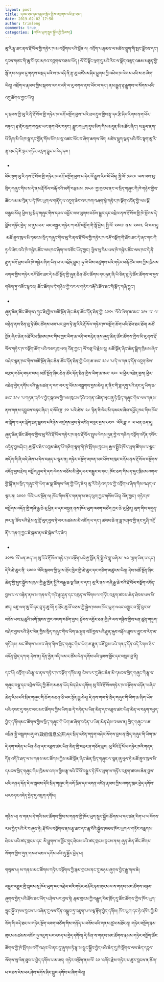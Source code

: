 ```yaml
---
layout: post
title: དབང་ཐང་དང་དངུལ་སྒོར་གྱིས་བརླགས་པའི་རྩ་ཐང་།
date: 2019-02-02 17:50
author: trimleng
comments: true
categories: [འཁོར་ཡུག་སྲུང་སྐྱོབ་ཀྱི་ཁྲིམས།]
---
```

<!-- wp:paragraph -->
<p>མུ་རི་རྩྭ་ཐང་ནས་རྡོ་སོལ་གྱི་གཏེར་ཁ་མ་བསྔོགས་པའི་སྔོན་ལ།
འབྲོག་པ་རྣམས་ལ་མཛེས་སྡུག་གི་སྤང་ལྗོངས་དང་། དྭངས་གཙང་གི་ཆུ་བོ་དང་མཁའ་དབུགས་བཅས་ཡོད
། ལོ་ངོ་སྟོང་ཕྲག་དུ་མའི་རིང་ལ་སྣོད་བཅུད་འཆམ་མཐུན་གྱི་སྒོ་ནས་མཉམ་དུ་གནས་བསྡད་པའི་ས་ཆ་འདི་ནི་རྩྭ་ཆུ་འཛོམས་ཤིང་ཕྱུགས་ཀྱི་འཕེལ་ཁ་ལེགས་པའི་ས་ཆ་ཞིག་ཡིན།
འབྲོག་པ་རྣམས་ཀྱིས་སྐབས་འགར་འདི་ལ་རུ་བཀལ་ནས་ཡོང་བ་དང་། ནམ་རྒྱུན་རྟ་རྒྱུགས་ལ་སོགས་པའི་འདུ་ཚོགས་ཀྱང་ཡོད།</p>
<!-- /wp:paragraph -->

<!-- wp:more -->
<!--more-->
<!-- /wp:more -->

<!-- wp:paragraph -->
<p>ད་སྐབས་ཀྱི་མུ་རི་ནི་རྡོ་སོལ་གྱི་གཏེར་ཁ་བརྐོ་བསྔོག་བྱས་་པའི་ཐལ་རྡུལ་གྱིས་རྩྭ་དང་རྩི་ཤིང་རིགས་ནག་པོར་བཏང་།
རྟ་ནོར་ལུག་གསུམ་ཡང་ནག་པོར་བཏང་། རླུང་གཡུག་དུས་མིག་གིས་མདུན་མི་མཐོང་ཞིང་། ས་རྡུལ་ནག་པོ་ཞིག་མི་ཡི་ཁ་སྣ་དང་གྱོན་གོས་སོགས་སུ་འཚང་ཡོང་བ་ཞིག་ཆགས་ཡོད།
མཛེས་སྡུག་ལྡན་པའི་བོང་སྟག་མུ་རི་རྩྭ་ཐང་དེ་ཇི་ལྟར་གཏོར་བརླག་བྱུང་བ་རེད་དམ
།</p>
<!-- /wp:paragraph -->

<!-- wp:gallery {"ids":[2613]} -->
<ul class="wp-block-gallery columns-1 is-cropped"><li class="blocks-gallery-item"><figure><img src="http://trimleng.org/wp-content/uploads/2019/02/16.jpeg" alt="" data-id="2613" data-link="http://trimleng.cn/?attachment_id=2613" class="wp-image-2613" /></figure></li></ul>
<!-- /wp:gallery -->

<!-- wp:paragraph -->
<p>བོང་སྟག་མུ་རི་ནས་རྡོ་སོལ་གྱི་གཏེར་ཁ་བརྐོ་བསྔོག་བྱས་པ་དེར་ལོ་རྒྱུས་རིང་བོ་ཡོད། སྤྱི་ལོ་
༡༩༥༧ ་ཡས་མས་སུ་སྲིད་གཞུང་གིས་ས་དེ་ནས་རྡོ་སོལ་བརྐོ་བའི་མགོ་བརྩམས། ༡༩༨༠
་གྱ་གྲངས་ནང་ལ་སྲིད་གཞུང་གི་ཁེ་གཉེར་གྱིས་ཚོང་ལམ་མ་བྲིན་པ་དེ་ཁོར་ཡུག་ལ་གནོད་པ་འདུག་ཟེར་བར་ཁག་བཞག་སྟེ་གཏེར་ཁ་སྔོག་འདོན་གྱི་ལས་སྒོ་བརྒྱབ་མོད། ཕྱིས་སུ་སྲིད་གཞུང་གིས་དཔལ་འབྱོར་ལམ་ལུགས་བཅོས་སྒྱུར་དང་འབྲེལ་ནས་རྡོ་སོལ་གྱི་ཁེ་སྤོགས་དེ་བློས་གཏོང་བྱེད་
མ་ནུས་པར་ ཡང་བསྐྱར་གཏེར་ཀ་བརྐོ་བསྔོག་གི་སྒོ་ཕྱེས། སྤྱི་ལོ་ ༢༠༠༡ ་ནས་ ༢༠༠༣ ་ཡི་བར་དུ།
&nbsp;མཚོ་ནུབ་ཁུལ་མི་དམངས་སྲིད་གཞུང་གིས་མུ་རི་ནས་རྡོ་སོལ་གྱི་གཏེར་ཁ་བརྐོ་བསྔོག་གི་ཐོབ་ཐང་དེ་ཞང་ཀང་གི་ཧྭ་ལེ་ཟེར་བའི་ཁེ་གཉེར་ཚོང་ལས་ཁང་ཞིག་ལ་བཙོང་ཡོད་ཀྱང་། ཕྱིས་སུ་རིམ་པས་ཁེ་གཉེར་ཚོང་ལས་ཁང་དེ་ནི་རྫུན་བཟོ་བྱས་པའི་ཁེ་གཉེར་ཞིག་ཡིན་པ་ར་འཕྲོད་བྱུང་། ཧྭ་ལེ་ཡིས་བཙུགས་པའི་གཏེར་བརྐོ་ཚོང་ལས་ཀྱིས་ཁྲིམས་འགལ་གྱིས་གཏེར་བརྐོ་ཐོབ་ཐང་དེ་མཚོ་སྔོན་གྱི་ཞུན་ཆིན་ཚོང་ཚོགས་དང་ཧྲན་ཞི་ཡི་ཅིན་ཐུ་ཏེ་ཚོང་ཚོགས་ལ་དུས་གཅིག་ཏུ་བཙོང་སྟབས།
ཚོང་ཚོགས་དེ་གཉིས་ཀྱི་བར་ལ་གཏེར་བརྐོའི་ཐོབ་ཐང་གི་རྩོད་གཞི་བྱུང་། </p>
<!-- /wp:paragraph -->

<!-- wp:gallery {"ids":[2617]} -->
<ul class="wp-block-gallery columns-1 is-cropped"><li class="blocks-gallery-item"><figure><img src="http://trimleng.org/wp-content/uploads/2019/02/50.jpg" alt="" data-id="2617" data-link="http://trimleng.cn/?attachment_id=2617" class="wp-image-2617" /></figure></li></ul>
<!-- /wp:gallery -->

<!-- wp:paragraph -->
<p>ཞུན་ཆིན་ཚོང་ཚོགས་(ཀུང་ཟི)ཀྱིས་མཚོ་སྔོན་ཞིང་ཆེན་ཚོང་དོན་ཐིན་གྱི་ ༢༠༠༥ ་ལོའི་ཡིག་ཆ་ཨང་ ༢༩༦ ་པ་ ལ་བརྟེན་ནས་ཅིན་ཐུ་ཏེ་ཚོང་ཚོགས་ཕམ་པར་བྱས་ཏེ་མུ་རིའི་རྡོ་སོལ་གཏེར་ཁ་བསྔོག་ཆོག་པའི་ཐོབ་ཐང་ཐོབ། མཚོ་སྔོན་ཞིང་ཆེན་མཐོ་རིམ་ཁྲིམས་ཁང་གིས་ཀྱང་ཡིག་ཆ་འདི་ལ་བརྟེན་ནས་ཞུན་ཆིན་ཚོང་ཚོགས་ཀྱིས་མི་རུ་ནས་རྡོ་སོལ་གཏེར་ཁ་བསྔོག་ཆོག་པའི་བཅད་ཁྲ་ཕབ། འོན་ཀྱང་། ལོ་བཅུ་ཡི་རྗེས་སུ། མཚོ་སྔོན་ཞིང་ཆེན་སྒྲིག་ཁྲིམས་ཞིབ་བཤེར་ལྷན་ཁང་གིས་མཚོ་སྔོན་ཞིང་ཆེན་ཚོང་དོན་ཐིན་གྱི་ཡིག་ཆ་ཨང་ ༢༩༦ ་པ་དེ་ལ་གནད་དོན་འདུག་ཅེས་བརྩད་གཅོད་བཏང་བས། མཚོ་སྔོན་ཞིང་ཆེན་ཚོང་དོན་ཐིན་གྱིས་ཡིག་ཆ་ཨང་ ༢༩༦ ་པ་ཕྱིར་འཐེན་བྱས། ཕྱིར་འཐེན་བྱེད་དགོས་པའི་རྒྱུ་མཚན་ད་རག་བར་དུ་ཡོངས་བསྒྲགས་བྱས་མེད། ན་ནིང་གི་ཟླ་དགུ་པའི་ནང་དུ་ཡིག་ཆ་ཨང་ ༢༩༦ ་པ་གཏན་འཁེལ་བྱེད་སྐབས་ཀྱི་ལས་ཁུངས་དེའི་འགན་འཛིན་ཝང་ཞུ་ཧེ་སྲིད་གཞུང་གིས་ལས་གནས་ནས་གནས་དབྱུངས་བཏང་ཞིང་། ད་ལོའི་ཟླ་ ༡༠ ་པའི་ཚེས་ ༢༦ ་ཉིན་ཟི་ལིང་མི་དམངས་ཞིབ་དཔྱོད་ཁང་གིས་ཁོང་ལ་ལྐོག་ཟ་དང་ལྐོག་རྔན་བླངས་པའི་ཉེས་འཛུགས་བྱས་ཏེ་འཛིན་བཟུང་བྱས།༢༠༡༤ ་ལོའི་ཟླ་ ༦ ་པ་ཕན་ཆད་དུ། ཞུན་ཆིན་ཚོང་ཚོགས་ཀྱིས་མུ་རིའི་རྡོ་སོལ་གཏེར་ཁ་ནས་རྡོ་སོལ་སྤུས་ལེགས་ཏུན་བྱེ་བ་གཅིག་བསྔོག་འདོན་དབོར་འདྲེན་བྱས་ཤིང་། རྒྱ་སྒོར་ཐེར་འབུམ་ཆེན་པོ་གཅིག་ལྷག་གི་ཁེ་སྤོགས་བླངས། རྒྱལ་སྤྱིའི་ཁོར་ཡུག་ཚོགས་པ་ལྗང་མདོག་གི་ཞི་བདེ་ཞེས་པ་དེས་བཤད་པ་ལྟར་ན། གཏེར་བསྔོག་མཁན་མང་པོས་ས་ཁུང་བརྐོས་ནས་རྡོ་སོལ་བསྔོགས་འདོན་བྱས་རྗེས། བསྔོག་ཤུལ་དེ་དག་ལེགས་བཅོས་མི་བྱེད་པར་བསྐྱུར་བ་དང་། ཁོང་ཅག་གིས་ད་དུང་ཁྲིམས་འགལ་གྱི་སྒོ་ནས་སྲིད་གཞུང་གི་ཡིག་ཆ་སྣ་ཚོགས་ལེན་གྱི་ཡོད་ཟེར། མུ་རིའི་ཉེ་འདབས་ཀྱི་འབྲོག་པ་ཞིག་གིས་བཤད་པ་ལྟར་ན། ༢༠༠༩ ་ལོའི་ཡར་སྔོན་ལ། ཁོང་གིས་ནོར་གནག་མ་ཟད་ལུག་ཀྱང་གསོས་ཡོད། འོན་ཀྱང་། གཏེར་ཁ་བསྔོགས་འདོན་གྱི་གཞི་རྒྱ་ཆེ་རུ་ཕྱིན་པ་དང་བསྟུན་ནས་ཁོར་ཡུག་འབག་བཙོག་ཀྱང་ཆེ་རུ་ཕྱིན། ལུག་གིས་དགུན་ཁར་རྩྭ་ཟོས་པའི་རྗེས་སུ་གློ་ལུད་བྱས་ཏེ་བར་མཚམས་མི་འཇོག་པ་དང་། ཚབས་ཆེ་ན་ཟླ་ཁ་ཤས་ཀྱི་ནང་དུ་ཤི་འགྲོ ནོར་གནག་ཀྱང་ཇེ་སྐམ་ནས་ཇེ་སྐེམ་རེད་ཟེར། </p>
<!-- /wp:paragraph -->

<!-- wp:gallery {"ids":[2614]} -->
<ul class="wp-block-gallery columns-1 is-cropped"><li class="blocks-gallery-item"><figure><img src="http://trimleng.org/wp-content/uploads/2019/02/13-1.jpeg" alt="" data-id="2614" data-link="http://trimleng.cn/?attachment_id=2614" class="wp-image-2614" /></figure></li></ul>
<!-- /wp:gallery -->

<!-- wp:paragraph -->
<p>༢༠༡༣ ་ལོ་ཕན་ཆད་ལ། མུ་རིའི་རྡོ་སོལ་གཏེར་ཁ་བསྔོག་པའི་རྒྱ་ཁྱོན་ནི་སྤྱི་ལེ་གྲུ་བཞི་མ་ ༤༢ ་ལྷག་ཡིན་པ་དང་། དེའི་ཆེ་ཆུང་ནི་ ༢༠༠༠ ་ལོའི་སྐབས་ཀྱི་ལྷ་ས་གྲོང་ཁྱེར་གྱི་ཆེ་ཆུང་དང་གཅིག་མཚུངས་ཡིན། དེས་མཚོ་སྔོན་ཞིང་ཆེན་གྱི་སྲུང་སྐྱོབ་ས་ཁུལ་གྱི་རྒྱ་ཁྱོན་སྤྱིའི་བརྒྱ་ཆ་ལྔ་ཟིན་པ་དང་། མུ་རི་ནས་གཞི་རྒྱ་ཆེ་བའི་རྡོ་སོལ་བསྔོག་འདོན་བྱས་པ་ལ་བརྟེན་ནས་ས་གནས་དེ་གའི་རྩྭ་ཤུན་དང་བརླན་ས་སོགས་ལ་གཏོར་བརླག་ཚབས་ཆེན་ཐེབས་པས་མི་ཚད། འཇུ་ལག་ཆུ་བོ་དང་བུ་ཧྭ་ཆུ་བོ། ཏ་ཐོང་ཆུ་བོ་བཅས་ཀྱི་སྐྱེས་ཁམས་ཁོར་ཡུག་ལའང་འགྱུར་བ་གློ་བུར་བ་བཟོས་པས་རྨ་ཆུའི་མགོ་ཁུངས་ཀྱང་འབག་བཙོག་བྱས། སྟོབས་འབྱོར་ཅན་གྱི་ཁེ་ལས་གཉིས་ཀྱིས་ཕན་ཚུན་གཏུག་བཤེར་བྱས་པའི་ཉེར་ལེན་གྱིས་སྲིད་གཞུང་གིས་ཡིག་ཆ་རྫུན་བཟོ་བྱས་པའི་རྫུན་རྐུབ་བརྟོལ་ཐུབ་པ་བྱུང་བ་རེད་མ་གཏོགས། མང་ཚོགས་ཕལ་བ་ཞིག་གིས་སྲིད་གཞུང་གིས་ཡིག་ཆ་རྫུན་བཟོ་བྱས་པའི་གནད་དོན་འདི་རིགས་ཐེར་འདོན་བྱེད་དཀའ། དེས་ན། དོན་རྐྱེན་འདི་ལས་ང་ཚོས་ལེན་དགོས་པའི་ཉམས་མྱོང་དང་བསླབ་བྱ་ནི།</p>
<!-- /wp:paragraph -->

<!-- wp:paragraph -->
<p>དང་པོ། འབྲོག་པའི་རྩྭ་ས་ནས་གཏེར་ཁ་བསྔོག་དགོས་ན། ངེས་པར་དུ་ཞིང་ཆེན་མི་དམངས་སྲིད་གཞུང་གི་རྩྭ་ས་གཞུང་བསྡུ་དང་འབྲེལ་ཡོད་ཀྱི་ཆོག་མཆན་ཡོད་མེད་ཤེས་དགོས། མུ་རིའི་རྡོ་སོལགཏེར་ཁ་བསྔོགས་འདོན་ལ་ཞིང་ཆེན་རིམ་པའི་སྲིད་གཞུང་གི་ཆོག་མཆན་ཅི་ཡང་སྟོན་རྒྱུ་མེད། དེ་ནས་གལ་ཏེ་སྲིད་གཞུང་གི་ཡིག་ཆ་ཞིག་ཡོད་པའི་དབང་དུ་བཏང་ཡང་མང་ཚོགས་ཀྱིས་ཡིག་ཆ་དེ་བདེན་པ་ཡིན་མིན་དང་འཐུས་ཚང་ཡིན་མིན་ལ་བརྟག་དཔྱད་བྱེད་དགོས།མང་ཚོགས་ཀྱིས་སྲིད་གཞུང་གི་ཡིག་ཆ་ཞིག་བདེན་པ་ཡིན་མིན་ཤེས་བསམ་ན། སྲིད་གཞུང་ལ་ཆ་འཕྲིན་སྤྱི་བསྒྲགས་ཞུ་བ་(政府信息公开)དང་སྲིད་འཛིན་གཏུག་བཤེར་སོགས་བྱས་ན་སྲིད་གཞུང་གི་ཡིག་ཆ་དེ་དག་བདེན་པ་ཡིན་མིན་དང་འཐུས་ཚང་ཡིན་མིན་གྱི་བརྡར་ཤ་གཅོད་ཐུབ། མུ་རིའི་རྡོ་སོལ་གཏེར་ཁའི་གནད་དོན་འདིའི་ཐད་ལ་ས་གནས་མང་ཚོགས་ཀྱིས་མཚོ་སྔོན་ཞིང་ཆེན་སྲིད་གཞུང་ལ་སྙན་ཞུ་ཕུལ་ཏེ་མཚོ་ནུབ་ཁུལ་མི་དམངས་སྲིད་གཞུང་གིས་ཁྲིམས་འགལ་གྱིས་རྩྭ་སའི་ངོ་བོ་བསྒྱུར་ཏེ་ཁོར་ཡུག་ལ་གཏོར་བརླག་ཚབས་ཆེན་བྱས་པའི་གནད་དོན་དེ་ལ་སྐབས་དེའི་སྲིད་གཞུང་གི་འགོ་ཁྲིད་དང་འགན་འཛིན་རྣམས་ཀྱིས་འགན་ཁུར་བྱེད་དགོས་པརབདའ་འདེད་བྱེད་དུ་འཇུག་དགོས།</p>
<!-- /wp:paragraph -->

<!-- wp:image {"id":2615} -->
<figure class="wp-block-image"><img src="http://trimleng.org/wp-content/uploads/2019/02/6.jpg" alt="" class="wp-image-2615" /></figure>
<!-- /wp:image -->

<!-- wp:paragraph -->
<p>གཉིས་པ། ས་གནས་དེ་གའི་མང་ཚོགས་ཀྱིས་ས་གནས་ཀྱི་ཁོར་ཡུག་སྲུང་སྐྱོབ་ཚོགས་པ་དང་ཚན་རིག་པ་ལ་རོགས་རམ་བྱེད་པའི་རེ་བ་ཞུས་ཏེ།
རྡོ་སོལ་བསྔོགས་ནས་རྩྭ་ཐང་དང་ཆུ་བོའི་སྐྱེས་ཁམས་ཁོར་ཡུག་ལ་གཏོར་བརླགས་ཐེབས་པའི་ཚད་གྲངས་དང་
མི་ཕྱུགས་ལ་གྱོང་གུད་ཐེབས་པའི་ཚད་གྲངས་བླངས་ནས། ཞུན་ཆིན་ཚོང་ཚོགས་སོགས་ཀྱིས་གུན་གསབ་འཇལ་དགོས་པའི་ཞུ་སྦྱོར་བྱེད་པ། </p>
<!-- /wp:paragraph -->

<!-- wp:paragraph -->
<p>གསུམ་པ། ས་གནས་མང་ཚོགས་གཏེར་བསྔོགས་ཀྱི་རྣམ་གྲངས་ནང་དུ་མཉམ་ཞུགས་བྱེད་རྒྱུ་གལ་ཆེ། </p>
<!-- /wp:paragraph -->

<!-- wp:paragraph -->
<p>འབྱུང་འགྱུར་གྱི་སྐབས་སུ་ཁོར་ཡུག་དང་འབྲེལ་བའི་གཏེར་བརྐོའི་རྣམ་གྲངས་ལ་ས་གནས་མང་ཚོགས་མཉམ་ཞུགས་བྱེད་པའི་ཐོབ་ཐང་ཡོད་པ་ཤེས་པར་བྱས་ཏེ། རྣམ་གྲངས་ཀྱི་བརྒྱུད་རིམ་ཁྲོད་དུ་ཚོང་ཚོགས་ཀྱིས་ཁོར་ཡུག་སྲུང་སྐྱོབ་ཁས་བླངས་པ་བཞིན་དུ་ལས་དོན་བསྒྲུབ་ཏུ་འཇུག་པ་ལ་ལྟ་རྟོག་བྱེད་དགོས། ཁོར་ཡུག་དང་ཉེ་འཁོར་གྱི་མི་ཟོག་གི་བདེ་ཐང་ལ་གཏེར་སྔོག་འབག་བཙོག་གིས་གནོད་པ་བཟོས་པའི་གནས་ཚུལ་མཐོང་ན། གཏེར་བསྔོག་རྣམ་གྲངས་མཚམས་འཇོག་ཏུ་འཇུག་པར་འབད་པ་བྱེད་དགོས། དེ་མིན་ས་གནས་མང་ཚོགས་རྣམས་གཏེར་བསྔོག་ཚོང་ཚོགས་ཀྱི་ཁེ་སྤོགས་བགོ་བཤའ་ཡི་ནང་དུ་ཞུགས་ཏེ་རྩྭ་ས་སྲུང་སྐྱོབ་བྱེད་པའི་ཆེད་དུ་ཁེ་སྤོགས་ལས་ཆེད་དངུལ་ལོགས་སུ་ལེན་ཐུབ་པ་བྱེད་དགོས་པ་མ་ཟད། གཏེར་བསྔོག་ནས་ལོ་ ༢༠ ་འགོར་རྗེས་གཏེར་ས་ཚུར་བླངས་ན་ཆོག་པ་བཅས་ངེས་པར་ཤེས་དགོས་ཤིང་སྒྲུབ་དགོས་པ་ཞིག་ཡིན། </p>
<!-- /wp:paragraph -->

<!-- wp:image {"id":2616} -->
<figure class="wp-block-image"><img src="http://trimleng.org/wp-content/uploads/2019/02/39.jpeg" alt="" class="wp-image-2616" /></figure>
<!-- /wp:image -->
